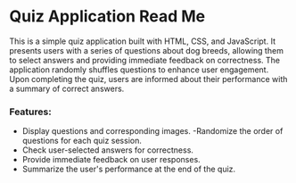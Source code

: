 # Quiz Application Read Me

This is a simple quiz application built with HTML, CSS, and JavaScript. 
It presents users with a series of questions about dog breeds, allowing them to select 
answers and providing immediate feedback on correctness. The application randomly shuffles 
questions to enhance user engagement. Upon completing the quiz, users are informed about 
their performance with a summary of correct answers.

### Features:

- Display questions and corresponding images.
-Randomize the order of questions for each quiz session.
- Check user-selected answers for correctness.
- Provide immediate feedback on user responses.
- Summarize the user's performance at the end of the quiz.
